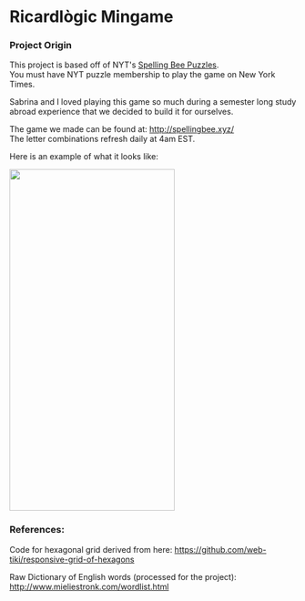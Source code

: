 # Ricardlògic Mingame

### Project Origin
This project is based off of NYT's [Spelling Bee Puzzles](https://www.nytimes.com/puzzles/spelling-bee).
<br>You must have NYT puzzle membership to play the game on New York Times.

Sabrina and I loved playing this game so much during a semester long study abroad experience that we decided to build it for ourselves. 

The game we made can be found at: http://spellingbee.xyz/
<br>The letter combinations refresh daily at 4am EST. 

Here is an example of what it looks like:

<img src="screen_shot_game.png" width="290" height="600" />

###  References: 

Code for hexagonal grid derived from here: https://github.com/web-tiki/responsive-grid-of-hexagons

Raw Dictionary of English words (processed for the project): http://www.mieliestronk.com/wordlist.html

